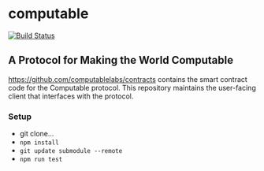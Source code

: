 # computable
[![Build Status](https://travis-ci.org/computablelabs/computable.js.svg?branch=master)](https://travis-ci.org/computablelabs/computable.js)

## A Protocol for Making the World Computable
https://github.com/computablelabs/contracts contains the smart contract code for the Computable protocol. This repository maintains the user-facing client that interfaces with the protocol.

### Setup
* git clone...
* `npm install`
* `git update submodule --remote`
* `npm run test`

